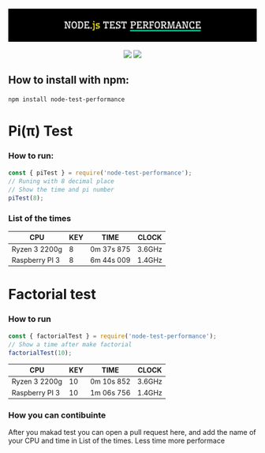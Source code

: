 <p align="center">
    <img src="./hero.svg">
</p>

<p align="center">
    <img src="https://img.shields.io/npm/v/node-test-performance?color=blue&style=flat-square">
    <img src="https://img.shields.io/bundlephobia/min/node-test-performance?color=red">
</p>

## How to install with npm:

```bash
npm install node-test-performance
```

# Pi(π) Test

### How to run:

```javascript
const { piTest } = require('node-test-performance');
// Runing with 8 decimal place
// Show the time and pi number
piTest(8);
```

### List of the times

| CPU            | KEY | TIME       | CLOCK  |
| -------------- | --- | ---------- | ------ |
| Ryzen 3 2200g  | 8   | 0m 37s 875 | 3.6GHz |
| Raspberry PI 3 | 8   | 6m 44s 009 | 1.4GHz |

# Factorial test

### How to run

```javascript
const { factorialTest } = require('node-test-performance');
// Show a time after make factorial
factorialTest(10);
```

| CPU            | KEY | TIME       | CLOCK  |
| -------------- | --- | ---------- | ------ |
| Ryzen 3 2200g  | 10  | 0m 10s 852 | 3.6GHz |
| Raspberry PI 3 | 10  | 1m 06s 756 | 1.4GHz |

### How you can contibuinte

After you makad test you can open a pull request here, and add the name of your CPU and time in List of the times. Less time more performace
